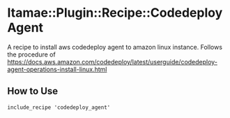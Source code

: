# Itamae::Plugin::Recipe::CodedeployAgent

A recipe to install aws codedeploy agent to amazon linux instance.
Follows the procedure of https://docs.aws.amazon.com/codedeploy/latest/userguide/codedeploy-agent-operations-install-linux.html

## How to Use

```
include_recipe 'codedeploy_agent'
```
